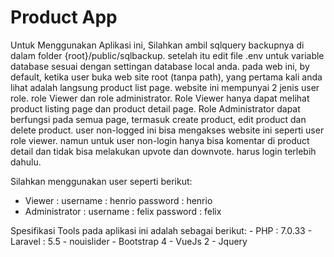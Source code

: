 <h1>Product App</h1>

<p>
  Untuk Menggunakan Aplikasi ini, Silahkan ambil sqlquery backupnya di dalam folder {root}/public/sqlbackup.
  setelah itu edit file .env untuk variable database sesuai dengan settingan database local anda.
  pada web ini, by default, ketika user buka web site root (tanpa path), yang pertama kali anda lihat adalah langsung product   list page. website ini mempunyai 2 jenis user role. role Viewer dan role administrator. Role Viewer hanya dapat melihat       product listing page dan product detail page. Role Administrator dapat berfungsi pada semua page, termasuk create product,     edit product dan delete product. user non-logged ini bisa mengakses website ini seperti user role viewer. namun untuk user     non-login hanya bisa komentar di product detail dan tidak bisa melakukan upvote dan downvote. harus login terlebih dahulu.
  
  Silahkan menggunakan user seperti berikut:
  - Viewer :
       username : henrio
       password : henrio
  - Administrator :
       username : felix
       password : felix     
</p>

<p>
  Spesifikasi Tools pada aplikasi ini adalah sebagai berikut:
  - PHP : 7.0.33
  - Laravel : 5.5
  - nouislider
  - Bootstrap 4
  - VueJs 2
  - Jquery
</p>

